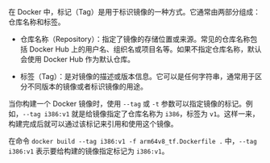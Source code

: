 在 Docker 中，标记（Tag）是用于标识镜像的一种方式。它通常由两部分组成：仓库名称和标签。

- 仓库名称（Repository）：指定了镜像的存储位置或来源。常见的仓库名称包括 Docker Hub 上的用户名、组织名或项目名等。如果不指定仓库名称，默认会使用 Docker Hub 作为默认仓库。
    
- 标签（Tag）：是对镜像的描述或版本信息。它可以是任何字符串，通常用于区分不同版本的镜像或者标识镜像的用途。
    

当你构建一个 Docker 镜像时，使用 `--tag` 或 `-t` 参数可以指定镜像的标记。例如，`--tag i386:v1` 就是给镜像指定了仓库名称为 `i386`，标签为 `v1`。这样一来，构建完成后就可以通过该标记来引用和使用这个镜像。

在命令 `docker build --tag i386:v1 -f arm64v8_tf.Dockerfile .` 中，`--tag i386:v1` 表示要给构建的镜像指定标记为 `i386:v1`。